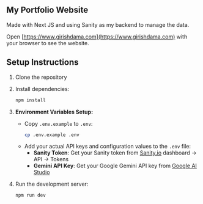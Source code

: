 
## My Portfolio Website

Made with Next JS and using Sanity as my backend to manage the data.

Open [https://www.girishdama.com](https://www.girishdama.com) with your browser to see the website.

## Setup Instructions

1. Clone the repository
2. Install dependencies:
   ```bash
   npm install
   ```

3. **Environment Variables Setup:**
   - Copy `.env.example` to `.env`:
     ```bash
     cp .env.example .env
     ```
   - Add your actual API keys and configuration values to the `.env` file:
     - **Sanity Token**: Get your Sanity token from [Sanity.io](https://sanity.io) dashboard → API → Tokens
     - **Gemini API Key**: Get your Google Gemini API key from [Google AI Studio](https://makersuite.google.com/app/apikey)

4. Run the development server:
   ```bash
   npm run dev
   ```

